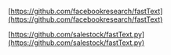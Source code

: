 [https://github.com/facebookresearch/fastText](https://github.com/facebookresearch/fastText)

[https://github.com/salestock/fastText.py](https://github.com/salestock/fastText.py)